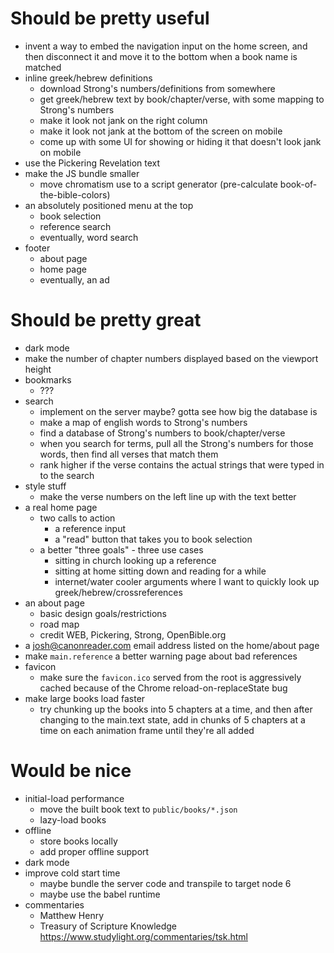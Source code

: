 # Should be pretty useful

- invent a way to embed the navigation input on the home screen, and then disconnect it and move it to the bottom when a book name is matched
- inline greek/hebrew definitions
	- download Strong's numbers/definitions from somewhere
	- get greek/hebrew text by book/chapter/verse, with some mapping to Strong's numbers
	- make it look not jank on the right column
	- make it look not jank at the bottom of the screen on mobile
	- come up with some UI for showing or hiding it that doesn't look jank on mobile
- use the Pickering Revelation text
- make the JS bundle smaller
	- move chromatism use to a script generator (pre-calculate book-of-the-bible-colors)
- an absolutely positioned menu at the top
	- book selection
	- reference search
	- eventually, word search
- footer
	- about page
	- home page
	- eventually, an ad

# Should be pretty great

- dark mode
- make the number of chapter numbers displayed based on the viewport height
- bookmarks
	- ???
- search
	- implement on the server maybe?  gotta see how big the database is
	- make a map of english words to Strong's numbers
	- find a database of Strong's numbers to book/chapter/verse
	- when you search for terms, pull all the Strong's numbers for those words, then find all verses that match them
	- rank higher if the verse contains the actual strings that were typed in to the search
- style stuff
	- make the verse numbers on the left line up with the text better
- a real home page
	- two calls to action
		- a reference input
		- a "read" button that takes you to book selection
	- a better "three goals" - three use cases
		- sitting in church looking up a reference
		- sitting at home sitting down and reading for a while
		- internet/water cooler arguments where I want to quickly look up greek/hebrew/crossreferences
- an about page
	- basic design goals/restrictions
	- road map
	- credit WEB, Pickering, Strong, OpenBible.org
- a josh@canonreader.com email address listed on the home/about page
- make `main.reference` a better warning page about bad references
- favicon
	- make sure the `favicon.ico` served from the root is aggressively cached because of the Chrome reload-on-replaceState bug
- make large books load faster
	- try chunking up the books into 5 chapters at a time, and then after changing to the main.text state, add in chunks of 5 chapters at a time on each animation frame until they're all added

# Would be nice

- initial-load performance
	- move the built book text to `public/books/*.json`
	- lazy-load books
- offline
	- store books locally
	- add proper offline support
- dark mode
- improve cold start time
	- maybe bundle the server code and transpile to target node 6
	- maybe use the babel runtime
- commentaries
	- Matthew Henry
	- Treasury of Scripture Knowledge https://www.studylight.org/commentaries/tsk.html
